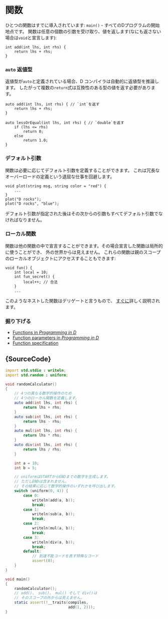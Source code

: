 # 関数

ひとつの関数はすでに導入されています: `main()` - すべてのDプログラムの開始地点です。
関数は任意の個数の引数を受け取り、値を返します(なにも返さない場合は`void`と宣言します):

    int add(int lhs, int rhs) {
        return lhs + rhs;
    }

### `auto` 返値型

返値型が`auto`と定義されている場合、D コンパイラは自動的に返値型を推論します。
したがって複数の`return`式は互換性のある型の値を返す必要があります。

    auto add(int lhs, int rhs) { // `int`を返す
        return lhs + rhs;
    }

    auto lessOrEqual(int lhs, int rhs) { // `double`を返す
        if (lhs <= rhs)
            return 0;
        else
            return 1.0;
    }

### デフォルト引数

関数は必要に応じてデフォルト引数を定義することができます。
これは冗長なオーバーロードの定義という退屈な仕事を回避します。

    void plot(string msg, string color = "red") {
        ...
    }
    plot("D rocks");
    plot("D rocks", "blue");

デフォルト引数が指定された後はその次からの引数もすべてデフォルト引数でなければなりません。

### ローカル関数

関数は他の関数の中で宣言することができます。その場合宣言した関数は局所的に使うことができ、
外の世界からは見えません。
これらの関数は親のスコープのローカルオブジェクトにアクセスすることもできます:

    void fun() {
        int local = 10;
        int fun_secret() {
            local++; // 合法
        }
        ...

このようなネストした関数はデリゲートと言うもので、
[すぐに](basics/delegates)詳しく説明されます。

### 掘り下げる

- [Functions in _Programming in D_](http://ddili.org/ders/d.en/functions.html)
- [Function parameters in _Programming in D_](http://ddili.org/ders/d.en/function_parameters.html)
- [Function specification](https://dlang.org/spec/function.html)

## {SourceCode}

```d
import std.stdio : writeln;
import std.random : uniform;

void randomCalculator()
{
    // 4つの異なる数学的操作のため
    // 4つのローカル関数を定義します。
    auto add(int lhs, int rhs) {
        return lhs + rhs;
    }
    auto sub(int lhs, int rhs) {
        return lhs - rhs;
    }
    auto mul(int lhs, int rhs) {
        return lhs * rhs;
    }
    auto div(int lhs, int rhs) {
        return lhs / rhs;
    }

    int a = 10;
    int b = 5;

    // uniformはSTARTからENDまでの数字を生成します。
    // ただしENDは含まれません。
    // その結果に応じて数学的操作のいずれかを呼び出します。
    switch (uniform(0, 4)) {
        case 0:
            writeln(add(a, b));
            break;
        case 1:
            writeln(sub(a, b));
            break;
        case 2:
            writeln(mul(a, b));
            break;
        case 3:
            writeln(div(a, b));
            break;
        default:
            // 到達不能コードを表す特殊なコード
            assert(0);
    }
}

void main()
{
    randomCalculator();
    // add()、 sub()、 mul() そして div()は
    // そのスコープの外からは見えません。
    static assert(!__traits(compiles,
                            add(1, 2)));
}

```